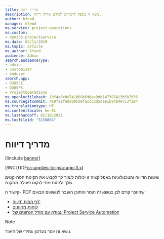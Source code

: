 ```yaml
---
title: מדריך דיווח
description: נושא זו מספק קישורים למידע אודות דיווח.
author: kfend
manager: kfend
ms.service: project-operations
ms.custom:
- dyn365-projectservice
ms.date: 02/11/2019
ms.topic: article
ms.author: kfend
audience: Admin
search.audienceType:
- admin
- customizer
- enduser
search.app:
- D365CE
- D365PS
- ProjectOperations
ms.openlocfilehash: 10f4a6cbd741008b696ae9dd147307413b5b7936
ms.sourcegitcommit: 418fa1fe9d605b8faccc2d5dee1b04b4e753f194
ms.translationtype: HT
ms.contentlocale: he-IL
ms.lasthandoff: 02/10/2021
ms.locfileid: "5150804"
---
```

# <a name="reporting-guide"></a>מדריך דיווח

[!include [banner](../../includes/psa-now-project-operations.md)]

[!INCLUDE[cc-applies-to-psa-app-3.x](../../includes/cc-applies-to-psa-app-3x.md)]

שיטות הדיווח והטכנולוגיות באפליקציה זו יכולות לעזור לך לקבוע את תקינות הפרויקטים שלך ולזהות מתי לנקוט פעולה מתקנת. 

קישור ה- PDF שהוזכר קודם לכן בנושא זה הוסר והתוכן הועבר לנושאים הבאים:

- [דף הבית 'דיווח'](../reports-reporting-dynamics-365-project-service.md)
- [לוחות מחוונים](../reports-dashboards.md)
- [עבודה עם מודל הנתונים של Project Service Automation](../reports-working-project-service-data-model.md)

> [!NOTE]
> נושא זה יוסר בעדכון עתידי של תיעוד. 
